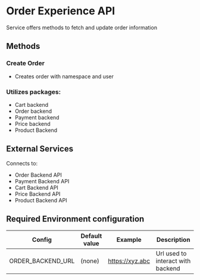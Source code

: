 # Order Experience API

Service offers methods to fetch and update order information

## Methods
### Create Order
- Creates order with namespace and user

### Utilizes packages:
- Cart backend
- Order backend
- Payment backend
- Price backend
- Product Backend

## External Services
Connects to:
- Order Backend API
- Payment Backend API
- Cart Backend API
- Price Backend API
- Product Backend API

## Required Environment configuration
| Config  | Default value | Example | Description |
|---|---|---|---|
| ORDER_BACKEND_URL | (none) | https://xyz.abc | Url used to interact with backend |